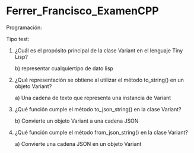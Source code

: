 # Ferrer_Francisco_ExamenCPP

Programación:


Tipo test:

1. ¿Cuál es el propósito principal de la clase Variant en el lenguaje Tiny Lisp?

     b) representar cualquiertipo de dato lisp

2. ¿Qué representación se obtiene al utilizar el método to_string() en un objeto Variant?

     a) Una cadena de texto que representa una instancia de Variant

3. ¿Qué función cumple el método to_json_string() en la clase Variant?

    b) Convierte un objeto Variant a una cadena JSON

4. ¿Qué función cumple el método from_json_string() en la clase Variant?

    a) Convierte una cadena JSON en un objeto Variant








   
